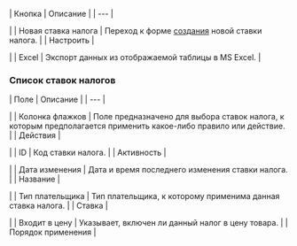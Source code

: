 | Кнопка | Описание |
| --- |

|
| Новая ставка налога | Переход к форме [создания](/user_help/store/sale/settings/tax/sale_tax_rate_edit.php) новой ставки налога. |
| Настроить |

|
| Excel | Экспорт данных из отображаемой таблицы в MS Excel. |

### Список ставок налогов

| Поле | Описание |
| --- |

|
| Колонка флажков | Поле предназначено для выбора ставок налога, к которым предполагается применить какое-либо правило или действие. |
| Действия |

|
| ID | Код ставки налога. |
| Активность |

|
| Дата изменения | Дата и время последнего изменения ставки налога. |
| Название |

|
| Тип плательщика | Тип плательщика, к которому применима данная ставка налога. |
| Ставка |

|
| Входит в цену | Указывает, включен ли данный налог в цену товара. |
| Порядок применения |